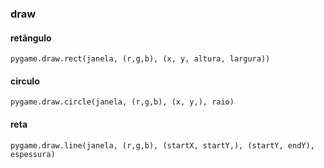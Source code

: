 ### draw

#### retãngulo
```
pygame.draw.rect(janela, (r,g,b), (x, y, altura, largura))
```

#### circulo

```
pygame.draw.circle(janela, (r,g,b), (x, y,), raio)
```

#### reta

```
pygame.draw.line(janela, (r,g,b), (startX, startY,), (startY, endY), espessura)
```